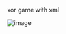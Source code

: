 xor game with xml

![image](https://github.com/ashkanrabiee/xor_game/assets/93576288/c400bb24-4f94-4a94-8bdf-40a0116db16b)
